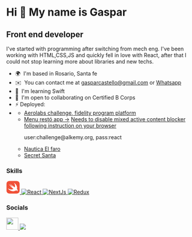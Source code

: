 Hi 👋 My name is Gaspar
=======================

Front end developer
------------------------

I've started with programming after switching from mech eng. I've been working with HTML,CSS,JS and quickly fell in love with React, after that I could not stop learning more about libraries and new techs.

*   🌍  I'm based in Rosario, Santa fe
*   ✉️  You can contact me at [gasparcastello@gmail.com](mailto:gasparcastello@gmail.com) or [Whatsapp](https://api.whatsapp.com/send?phone=543426156014&text=Hola%20Gaspar%2C%20vi%20tu%20CV%20y)
*   🧠  I'm learning Swift
*   🤝  I'm open to collaborating on Certified B Corps
*   ⚡  Deployed:
* <ul>
    <li><a href="https://aerolabs-challenge.vercel.app/">Aerolabs challenge, fidelity program platform</a></li>
    <li><a href="https://main--gentle-gumdrop-53b945.netlify.app">Menu restó app -></a>
     <span><a href="https://experienceleague.adobe.com/docs/target/using/experiences/vec/troubleshoot-composer/mixed-content.html?lang=en">Needs to disable mixed active content blocker following  instruction on your browser</a> </span>
       <p>user:challenge@alkemy.org, pass:react</p></li>
    <li><a href="https://nautica-el-faro-main.vercel.app/">Nautica El faro</a></li>
    <li><a href="https://gaspicastello.github.io/secretsanta/">Secret Santa</a></li>
  </ul>

### Skills
<p align="left">
    <a href="https://developer.apple.com/swift/" target="_blank" rel="noreferrer"> 
        <img src="https://raw.githubusercontent.com/devicons/devicon/master/icons/swift/swift-original.svg" alt="Swift" width="36" height="36"/>
    </a>
    <a href="https://reactjs.org/" target="_blank" rel="noreferrer">
        <img src="https://raw.githubusercontent.com/danielcranney/readme-generator/main/public/icons/skills/react-colored.svg" width="36" height="36" alt="React" />
    </a>
    <a href="https://nextjs.org/docs" target="_blank" rel="noreferrer">
        <img src="https://raw.githubusercontent.com/danielcranney/readme-generator/main/public/icons/skills/nextjs-colored.svg" width="36" height="36" alt="NextJs" />
    </a>
    <a href="https://redux.js.org/" target="_blank" rel="noreferrer">
        <img src="https://raw.githubusercontent.com/danielcranney/readme-generator/main/public/icons/skills/redux-colored.svg" width="36" height="36" alt="Redux" />
    </a>
</p>                   

### Socials
<p align="left">
    <a href="https://www.linkedin.com/in/gaspar-castello-4860a9a7/" target="_blank" rel="noreferrer">
        <img src="https://raw.githubusercontent.com/danielcranney/readme-generator/main/public/icons/socials/linkedin.svg" width="32" height="32" />
    </a>
    <a href="https://www.codewars.com/users/GaspiCastello" target="_blank" rel="noreferrer">
        <img src="https://www.codewars.com/users/GaspiCastello/badges/small" height="32" />
    </a>
</p>



